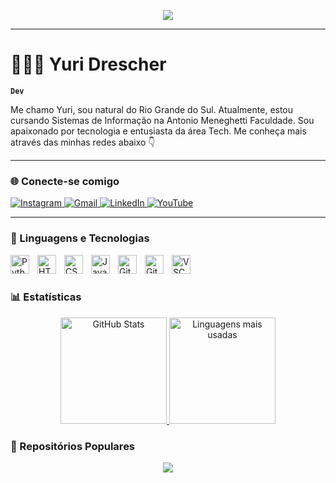 <!-- Banner -->
<p align="center">
  <img src="https://capsule-render.vercel.app/api?type=wave&color=4B5320&height=200&section=header&text=Yuri%20Drescher&fontSize=40&fontColor=4B5320&animation=none&fontAlignY=35"/>
</p>

---

# 👨🏻‍💻 Yuri Drescher

**`Dev`**

Me chamo Yuri, sou natural do Rio Grande do Sul. Atualmente, estou cursando Sistemas de Informação na Antonio Meneghetti Faculdade. Sou apaixonado por tecnologia e entusiasta da área Tech. Me conheça mais através das minhas redes abaixo 👇

---

### 🌐 Conecte-se comigo

<p align="left">
    <a href="https://www.instagram.com/yurialissondrescher/" target="_blank">
        <img alt="Instagram" title="Me siga no Instagram" src="https://img.shields.io/badge/Instagram-E4405F?style=for-the-badge&logo=instagram&logoColor=white"/>
    </a>
    <a href="mailto:yuridrescheryd@gmail.com" target="_blank">
        <img alt="Gmail" title="Me mande um email" src="https://img.shields.io/badge/Gmail-D14836?style=for-the-badge&logo=gmail&logoColor=white"/>
    </a>
    <a href="https://www.linkedin.com/in/yurialissondrescher/" target="_blank">
        <img alt="LinkedIn" title="Veja meu perfil no LinkedIn" src="https://img.shields.io/badge/LinkedIn-0077B5?style=for-the-badge&logo=linkedin&logoColor=white"/>
    </a>
    <a href="https://www.youtube.com/@yurialissondrescher?sub_confirmation=1" target="_blank">
        <img alt="YouTube" title="Inscreva-se no meu canal" src="https://img.shields.io/badge/YouTube-FF0000?style=for-the-badge&logo=youtube&logoColor=white"/>
    </a>
</p>

---

### 🤖 Linguagens e Tecnologias

<img align="left" alt="Python" width="30px" style="padding-right: 10px;" src="https://cdn.jsdelivr.net/gh/devicons/devicon/icons/python/python-original.svg"/>
<img align="left" alt="HTML5" width="30px" style="padding-right: 10px;" src="https://cdn.jsdelivr.net/gh/devicons/devicon/icons/html5/html5-original.svg"/>
<img align="left" alt="CSS3" width="30px" style="padding-right: 10px;" src="https://cdn.jsdelivr.net/gh/devicons/devicon/icons/css3/css3-original.svg"/>
<img align="left" alt="JavaScript" width="30px" style="padding-right: 10px;" src="https://cdn.jsdelivr.net/gh/devicons/devicon/icons/javascript/javascript-original.svg"/>
<img align="left" alt="GitHub" width="30px" style="padding-right: 10px;" src="https://cdn.jsdelivr.net/gh/devicons/devicon/icons/github/github-original.svg"/>
<img align="left" alt="Git" width="30px" style="padding-right: 10px;" src="https://cdn.jsdelivr.net/gh/devicons/devicon/icons/git/git-original.svg"/>
<img align="left" alt="VSCode" width="30px" style="padding-right: 10px;" src="https://cdn.jsdelivr.net/gh/devicons/devicon/icons/vscode/vscode-original.svg"/>

<br/>
<br/>


### 📊 Estatísticas

<div align="center">
  <a href="https://github.com/yuridrescher">
    <img src="https://github-readme-stats.vercel.app/api?username=yuridrescher&show_icons=true&theme=tokyonight&title_color=4B5320&text_color=FFFFFF&icon_color=4B5320&bg_color=000000&include_all_commits=true&count_private=true&hide_border=true&locale=pt-br" height="170" alt="GitHub Stats"/>
  </a>
  <a href="https://github.com/yuridrescher">
    <img src="https://github-readme-stats.vercel.app/api/top-langs?username=yuridrescher&layout=compact&langs_count=8&theme=tokyonight&title_color=4B5320&text_color=FFFFFF&bg_color=000000&hide_border=true" height="170" alt="Linguagens mais usadas"/>
  </a>
</div>


### 📌 Repositórios Populares

<p align="center">
  <a href="https://github.com/yuridrescher/Projeto-final">
    <img src="https://github-readme-stats.vercel.app/api/pin/?username=yuridrescher&repo=Projeto-final&theme=tokyonight&title_color=4B5320&text_color=FFFFFF&bg_color=000000&hide_border=true"/>
  </a>
</p>


